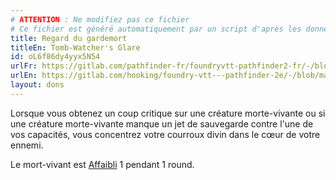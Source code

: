 ```yaml
---
# ATTENTION : Ne modifiez pas ce fichier
# Ce fichier est généré automatiquement par un script d'après les données du module Foundry VTT officiel et de sa traduction
title: Regard du gardemort
titleEn: Tomb-Watcher's Glare
id: oL6f86dy4yyx5N54
urlFr: https://gitlab.com/pathfinder-fr/foundryvtt-pathfinder2-fr/-/blob/master/data/feats/oL6f86dy4yyx5N54.htm
urlEn: https://gitlab.com/hooking/foundry-vtt---pathfinder-2e/-/blob/master/packs/data/feats.db/tomb-watcher-s-glare.json
layout: dons
---
```

Lorsque vous obtenez un coup critique sur une créature morte-vivante ou si une créature morte-vivante manque un jet de sauvegarde contre l'une de vos capacités, vous concentrez votre courroux divin dans le cœur de votre ennemi.

Le mort-vivant est [Affaibli](../conditions/affaibli.md) 1 pendant 1 round.
